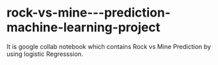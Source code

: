 # rock-vs-mine---prediction-machine-learning-project
It is google collab notebook which contains Rock vs Mine Prediction by using logistic Regresssion.
